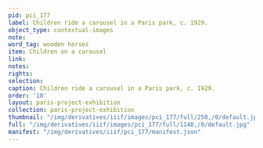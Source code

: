 ```yaml
---
pid: pci_177
label: Children ride a carousel in a Paris park, c. 1929.
object_type: contextual-images
note: 
word_tag: wooden horses
item: Children on a carousel
link: 
notes: 
rights: 
selection: 
caption: Children ride a carousel in a Paris park, c. 1929.
order: '10'
layout: paris-project-exhibition
collection: paris-project-exhibition
thumbnail: "/img/derivatives/iiif/images/pci_177/full/250,/0/default.jpg"
full: "/img/derivatives/iiif/images/pci_177/full/1140,/0/default.jpg"
manifest: "/img/derivatives/iiif/pci_177/manifest.json"
---
```

